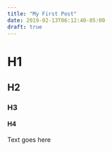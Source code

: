 ```yaml
---
title: "My First Post"
date: 2019-02-13T06:12:40-05:00
draft: true
---
```


# H1
## H2
### H3
#### H4

Text goes here

